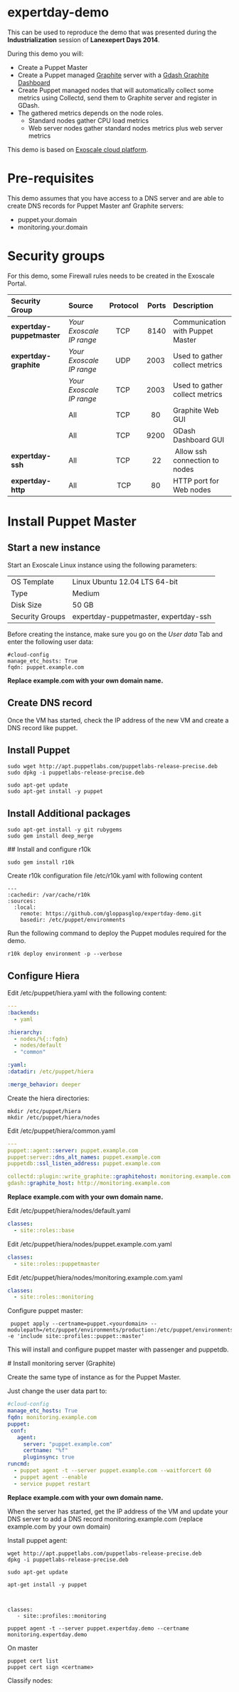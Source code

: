 expertday-demo
==============

This can be used to reproduce the demo that was presented during the **Industrialization** session of **Lanexepert Days 2014**.

During this demo you will:

* Create a Puppet Master
* Create a Puppet managed [Graphite](http://graphite.wikidot.com) server with a [Gdash Graphite Dashboard](https://github.com/ripienaar/gdash) 
* Create Puppet managed nodes that will automatically collect some metrics using Collectd, send them to Graphite server and register in GDash. 
* The gathered metrics depends on the node roles. 
  * Standard nodes gather CPU load metrics
  * Web server nodes gather standard nodes metrics plus web server metrics 

This demo is based on [Exoscale cloud platform](https://www.exoscale.ch/open-cloud/compute/).

# Pre-requisites

This demo assumes that you have access to a DNS server and are able to create DNS records for Puppet Master anf Graphite servers:

* puppet.your.domain
* monitoring.your.domain


# Security groups

For this demo, some Firewall rules needs to be created in the Exoscale Portal.

| Security Group          | Source                 | Protocol | Ports  | Description |
| :----------------------- | :---------------------- | :--------: | :------: | :----------- | 
| **expertday-puppetmaster**  | *Your Exoscale IP range* | TCP      | 8140   | Communication with Puppet Master |
| **expertday-graphite**      | *Your Exoscale IP range* | UDP      | 2003   | Used to gather collect metrics |
|                         | *Your Exoscale IP range* | TCP      | 2003   | Used to gather collect metrics |
|                         | All                    | TCP      | 80     | Graphite Web GUI |
|                         | All                    | TCP      | 9200   | GDash Dashboard GUI |
| **expertday-ssh**           | All                    | TCP      | 22     | Allow ssh connection to nodes |
| **expertday-http**          | All                    | TCP      | 80     | HTTP port for Web nodes |


# Install Puppet Master

## Start a new instance 

Start an Exoscale Linux instance using the following parameters:

|                 |                               |
| --------------- | ----------------------------- |
| OS Template     | Linux Ubuntu 12.04 LTS 64-bit |
| Type            | Medium |
| Disk Size       | 50 GB |
| Security Groups | expertday-puppetmaster, expertday-ssh |

Before creating the instance, make sure you go on the *User data* Tab and enter the following user data: 

    #cloud-config
    manage_etc_hosts: True
    fqdn: puppet.example.com

**Replace example.com with your own domain name.**

## Create DNS record

Once the VM has started, check the IP address of the new VM and create a DNS record like puppet.<yourdomain> 


## Install Puppet

    sudo wget http://apt.puppetlabs.com/puppetlabs-release-precise.deb
    sudo dpkg -i puppetlabs-release-precise.deb 

    sudo apt-get update
    sudo apt-get install -y puppet 

## Install Additional packages

    sudo apt-get install -y git rubygems
    sudo gem install deep_merge

## Install and configure r10k

    sudo gem install r10k

Create r10k configuration file /etc/r10k.yaml with following content

    ---
    :cachedir: /var/cache/r10k
    :sources:
      :local:
        remote: https://github.com/gloppasglop/expertday-demo.git
        basedir: /etc/puppet/environments


Run the following command to deploy the Puppet modules required for the demo. 

    r10k deploy environment -p --verbose


## Configure Hiera


Edit /etc/puppet/hiera.yaml with the following content:

```yaml
---
:backends:
  - yaml    

:hierarchy:
  - nodes/%{::fqdn}
  - nodes/default
  - "common"

:yaml:
:datadir: /etc/puppet/hiera

:merge_behavior: deeper
```

Create the hiera directories:

    mkdir /etc/puppet/hiera
    mkdir /etc/puppet/hiera/nodes

Edit /etc/puppet/hiera/common.yaml

```yaml
---
puppet::agent::server: puppet.example.com
puppet:server::dns_alt_names: puppet.example.com
puppetdb::ssl_listen_address: puppet.example.com

collectd::plugin::write_graphite::graphitehost: monitoring.example.com
gdash::graphite_host: http://monitoring.example.com
```

**Replace example.com with your own domain name.**

Edit /etc/puppet/hiera/nodes/default.yaml

```yaml
classes:
  - site::roles::base
```

Edit /etc/puppet/hiera/nodes/puppet.example.com.yaml

```yaml
classes:
  - site::roles::puppetmaster
```

Edit /etc/puppet/hiera/nodes/monitoring.example.com.yaml

```yaml
classes:
  - site::roles::monitoring
```


Configure puppet master:

     puppet apply --certname=puppet.<yourdomain> --modulepath=/etc/puppet/environments/production:/etc/puppet/environments/production/modules -e 'include site::profiles::puppet::master'

This will install and configure puppet master with passenger and puppetdb.

# Install monitoring server (Graphite)

Create the same type of instance as for the Puppet Master.

Just change the user data part to:

```yaml
#cloud-config
manage_etc_hosts: True
fqdn: monitoring.example.com
puppet:
 conf:
   agent:
     server: "puppet.example.com"
     certname: "%f"
     pluginsync: true
runcmd:
  - puppet agent -t --server puppet.example.com --waitforcert 60
  - puppet agent --enable
  - service puppet restart
```

**Replace example.com with your own domain name.**

When the server has started, get the IP address of the VM and update your DNS server to add a DNS record monitoring.example.com (replace example.com by your own domain)

Install puppet agent:

    wget http://apt.puppetlabs.com/puppetlabs-release-precise.deb
    dpkg -i puppetlabs-release-precise.deb 
    
    sudo apt-get update
    
    apt-get install -y puppet



    classes:
       - site::profiles::monitoring

    puppet agent -t --server puppet.expertday.demo --certname monitoring.expertday.demo


On master

    puppet cert list
    puppet cert sign <certname>


Classify nodes:




